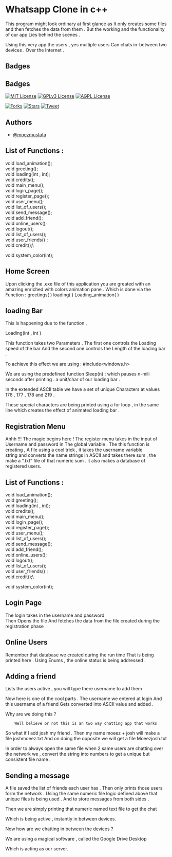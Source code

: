 
# Whatsapp Clone in c++ 

This program might look ordinary at first glance as
It only creates some files and then fetches the data from them .
But the working and the functionality of our app
Lies behind the scenes .


Using this very app the users , yes multiple users 
Can chats  in-between two devices . Over the 
Internet .






## Badges


## Badges

[![MIT License](https://img.shields.io/github/issues/moezmustafa/WhatsApp-Clone-in-Cpp)](https://github.com/tterb/atomic-design-ui/blob/master/LICENSEs)
[![GPLv3 License](https://img.shields.io/badge/License-GPL%20v3-yellow.svg)](https://opensource.org/licenses/)
[![AGPL License](https://img.shields.io/badge/license-AGPL-blue.svg)](http://www.gnu.org/licenses/agpl-3.0)

[![Forks](https://img.shields.io/github/forks/moezmustafa/WhatsApp-Clone-in-Cpp)]()
[![Stars](https://img.shields.io/github/stars/moezmustafa/WhatsApp-Clone-in-Cpp)]()
[![Tweet](https://img.shields.io/twitter/url?url=https%3A%2F%2Fgithub.com%2Fmoezmustafa%2FWhatsApp-Clone-in-Cpp)]()


## Authors

- [@moezmustafa](https://www.github.com/moezmustafa)


## List of Functions :
void load_animation(); \
void greeting();\
void loading(int , int);\
void credits();\
void main_menu();\
void login_page();\
void register_page();\
void user_menu();\
void list_of_users();\
void send_message();\
void add_friend();\
void online_users();\
void logout();\
void list_of_users();\
void user_friends() ;\
void credit();\




void system_color(int);


## Home Screen
Upon clicking the  .exe  file of this application you are greated with an amazing enriched with colors animation pane . Which is done via the 
Function : 
greetings( )
loading(  )
Loading_animation( )  

## loading Bar
This Is happening due to the function ,

Loading(int  , int )  

This function takes two 
Parameters . 
The first one controls the 
Loading speed of the bar 
And the second one controls the 
Length of the loading bar  .

To achieve this effect we are using : 
#include<windows.h>

We are using the predefined function  Sleep(n) ; which pauses n-mili seconds after printing . a unit/char of our loading bar .

In the extended ASCII table we have a set of unique 
Characters at  values 176 , 177 , 178 and 219 .

 These special characters are being printed  using a for loop , in the same line which creates the effect of animated loading bar . 


## Registration Menu
Ahhh !!! The magic begins here ! 
The register menu takes in the input of Username and password in 
The global variable .
The this function is creating ,
A file   using a cool trick  , it takes the username variable\
 string and converts the name strings in ASCII and takes there sum , the make a  “.txt” file 
 of that numeric sum .
 it also makes a database of registered users.

## List of Functions :
void load_animation(); \
void greeting();\
void loading(int , int);\
void credits();\
void main_menu();\
void login_page();\
void register_page();\
void user_menu();\
void list_of_users();\
void send_message();\
void add_friend();\
void online_users();\
void logout();\
void list_of_users();\
void user_friends() ;\
void credit();\




void system_color(int);


## Login Page
The login takes in the username and password \
Then Opens the file 
And fetches the data from the file created during the registration phase 

## Online Users 
Remember that database we created during the run time 
That is being printed here .
Using Enums , the online status is being addressed .

## Adding a friend

Lists the users active , you will type there username to add them 

Now here is one of the cool parts . 
The username we entered at login 
And this username of a friend 
Gets converted into ASCII value and added . 

Why are we doing this ? 

        Well believe or not this is an two way chatting app that works
So what if I add josh my friend . 
Then my name moeez + josh will make a file 
joshmoeez.txt
And on doing the opposite we will get a file 
Moeezjosh.txt

In order to always open the same file when 2 same users are chatting over the network we  , convert the string into numbers to get a  unique but consistent file name . 

## Sending a message
A file saved the list of friends each user has . 
Then only prints those users form the network .
Using the same numeric file logic defined above that unique files is being used . 
And to store messages from both sides .

Then we are simply printing that  numeric named text file to get the chat 

Which is being active , instantly in between devices.

Now how are we chatting in between the devices ? 

We are using a magical software  , called the 
Google Drive Desktop 

Which is acting as our server.
